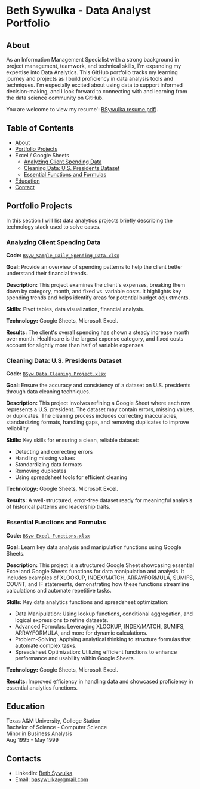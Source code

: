  # Beth Sywulka - Data Analyst Portfolio
## About
As an Information Management Specialist with a strong background in project management, teamwork, and technical skills, I'm expanding my expertise into Data Analytics. This GitHub portfolio tracks my learning journey and projects as I build proficiency in data analysis tools and techniques. I'm especially excited about using data to support informed decision-making, and I look forward to connecting with and learning from the data science community on GitHub.

You are welcome to view my resume': [BSywulka resume.pdf](https://github.com/BSywulka/BSyw-Data-Analysis-Portfolio/blob/e6e77f72a7a50c813a5f20f1fdcf0f91f0409f1d/BSywulka%20resume.pdf)).


## Table of Contents
- [About](https://github.com//BSywulka/BSyw-Data-Analysis-Portfolio/blob/main/README.md#about)
- [Portfolio Projects](https://github.com/BSywulka/BSyw-Data-Analysis-Portfolio/blob/main/README.md#portfolio-projects)
- Excel / Google Sheets
    - [Analyzing Client Spending Data](https://github.com/BSywulka/BSyw-Data-Analysis-Portfolio#analyzing-client-spending-data)
    - [Cleaning Data: U.S. Presidents Dataset](https://github.com/BSywulka/BSyw-Data-Analysis-Portfolio#cleaning-data-us-presidents-dataset)
    -  [Essential Functions and Formulas](https://github.com/BSywulka/BSyw-Data-Analysis-Portfolio#cleaning-data-us-presidents-dataset)
- [Education](https://github.com/BSywulka/BSyw-Data-Analysis-Portfolio/blob/main/README.md#education)  
- [Contact](https://github.com/BSywulka/BSyw-Data-Analysis-Portfolio/blob/main/README.md#contacts)
## Portfolio Projects
In this section I will list data analytics projects briefly describing the technology stack used to solve cases.

### Analyzing Client Spending Data
**Code:** [`BSyw_Sample_Daily_Spending_Data.xlsx`](https://drive.google.com/open?id=1i2L4pGrTScCKoOFq0nozDbb1DQ9L03Gn&usp=drive_copy)

**Goal:** Provide an overview of spending patterns to help the client better understand their financial trends.

**Description:** This project examines the client's expenses, breaking them down by category, month, and fixed vs. variable costs. It highlights key spending trends and helps identify areas for potential budget adjustments.

**Skills:** Pivot tables, data visualization, financial analysis.

**Technology:** Google Sheets, Microsoft Excel.

**Results:** The client's overall spending has shown a steady increase month over month. Healthcare is the largest expense category, and fixed costs account for slightly more than half of variable expenses.

### Cleaning Data: U.S. Presidents Dataset
**Code:** [`BSyw Data Cleaning Project.xlsx`](https://docs.google.com/spreadsheets/d/1-nmlRq9wXxXU8C4ikruNM4myD5d9gRJ_/edit?usp=sharing&ouid=113591391992023438063&rtpof=true&sd=true)

**Goal:** Ensure the accuracy and consistency of a dataset on U.S. presidents through data cleaning techniques.

**Description:** This project involves refining a Google Sheet where each row represents a U.S. president. The dataset may contain errors, missing values, or duplicates. The cleaning process includes correcting inaccuracies, standardizing formats, handling gaps, and removing duplicates to improve reliability.

**Skills:** Key skills for ensuring a clean, reliable dataset:
- Detecting and correcting errors
- Handling missing values
- Standardizing data formats
- Removing duplicates
- Using spreadsheet tools for efficient cleaning

**Technology:** Google Sheets, Microsoft Excel.

**Results:** A well-structured, error-free dataset ready for meaningful analysis of historical patterns and leadership traits.

### Essential Functions and Formulas
**Code:** [`BSyw Excel Functions.xlsx`](https://docs.google.com/spreadsheets/d/1jVspRNA8kDI2Q996mr4BzMJ5vN3UAMMZ/edit?usp=sharing&ouid=113591391992023438063&rtpof=true&sd=true)

**Goal:** Learn key data analysis and manipulation functions using Google Sheets.

**Description:** This project is a structured Google Sheet showcasing essential Excel and Google Sheets functions for data manipulation and analysis. It includes examples of XLOOKUP, INDEX/MATCH, ARRAYFORMULA, SUMIFS, COUNT, and IF statements, demonstrating how these functions streamline calculations and automate repetitive tasks.

**Skills:** Key data analytics functions and spreadsheet optimization:
- Data Manipulation: Using lookup functions, conditional aggregation, and logical expressions to refine datasets.
- Advanced Formulas: Leveraging XLOOKUP, INDEX/MATCH, SUMIFS, ARRAYFORMULA, and more for dynamic calculations.
- Problem-Solving: Applying analytical thinking to structure formulas that automate complex tasks.
- Spreadsheet Optimization: Utilizing efficient functions to enhance performance and usability within Google Sheets.

**Technology:** Google Sheets, Microsoft Excel.

**Results:** Improved efficiency in handling data and showcased proficiency in essential analytics functions.


## Education
Texas A&M University, College Station <br>
Bachelor of Science - Computer Science <br>
Minor in Business Analysis <br>
Aug 1995 - May 1999 <br>

## Contacts
- LinkedIn: [Beth Sywulka](https://www.linkedin.com/in/beth-sywulka-4a9078345/)
- Email: basywulka@gmail.com
